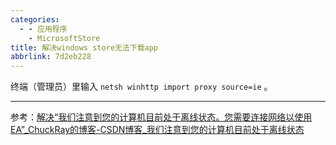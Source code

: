 ```yaml
---
categories:
  - - 应用程序
    - MicrosoftStore
title: 解决windows store无法下载app
abbrlink: 7d2eb228
---
```


终端（管理员）里输入 `netsh winhttp import proxy source=ie` 。

---

参考：[解决“我们注意到您的计算机目前处于离线状态。您需要连接网络以使用EA”_ChuckRay的博客-CSDN博客_我们注意到您的计算机目前处于离线状态](https://blog.csdn.net/gdsgjcb/article/details/109150306)